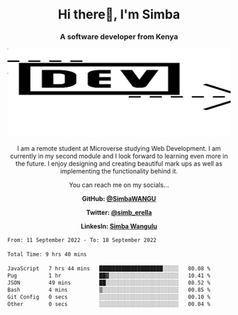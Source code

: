 
<h1 align="center"> Hi there👋, I'm Simba</h1>
<h3 align="center">A software developer from Kenya</h3>

<img src="/arrow-svgrepo-com.svg" margin="auto" width="100%" height="200px">


<p align="center">I am a remote student at Microverse studying Web Development. I am currently in my second module and I look forward to learning even more in the future. I enjoy designing and creating beautiful mark ups as well as implementing the functionality behind it.</p>

<p align="center">You can reach me on my socials... </p>

<div align="center">

__<p>  GitHub: [@SimbaWANGU](https://github.com/SimbaWANGU)__  </p>
__<p> Twitter: [@simb_erella](https://twitter.com/simb_erella)__ </p>
__<p> LinkesIn: [Simba Wangulu](https://www.linkedin.com/in/simba-wangulu/)__ </p>

</div>

<!--START_SECTION:waka-->

```text
From: 11 September 2022 - To: 18 September 2022

Total Time: 9 hrs 40 mins

JavaScript   7 hrs 44 mins   ████████████████████░░░░░   80.08 %
Pug          1 hr            ██▓░░░░░░░░░░░░░░░░░░░░░░   10.41 %
JSON         49 mins         ██░░░░░░░░░░░░░░░░░░░░░░░   08.52 %
Bash         4 mins          ▒░░░░░░░░░░░░░░░░░░░░░░░░   00.85 %
Git Config   0 secs          ░░░░░░░░░░░░░░░░░░░░░░░░░   00.10 %
Other        0 secs          ░░░░░░░░░░░░░░░░░░░░░░░░░   00.04 %
```

<!--END_SECTION:waka-->
